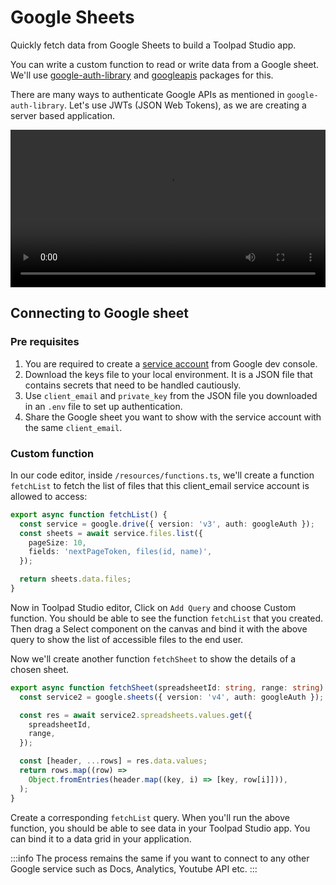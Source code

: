 # Google Sheets

<p class="description">Quickly fetch data from Google Sheets to build a Toolpad Studio app.</p>

You can write a custom function to read or write data from a Google sheet. We'll use [google-auth-library](https://www.npmjs.com/package/google-auth-library) and [googleapis](https://www.npmjs.com/package/googleapis) packages for this.

There are many ways to authenticate Google APIs as mentioned in `google-auth-library`. Let's use JWTs (JSON Web Tokens), as we are creating a server based application.

<video controls width="100%" height="auto" style="contain" alt="google-sheet-app">
  <source src="/static/toolpad/docs/studio/examples/google-sheet.mp4" type="video/mp4">
  Your browser does not support the video tag.
</video>

## Connecting to Google sheet

### Pre requisites

1. You are required to create a [service account](https://cloud.google.com/iam/docs/service-accounts-create) from Google dev console.
2. Download the keys file to your local environment. It is a JSON file that contains secrets that need to be handled cautiously.
3. Use `client_email` and `private_key` from the JSON file you downloaded in an `.env` file to set up authentication.
4. Share the Google sheet you want to show with the service account with the same `client_email`.

### Custom function

In our code editor, inside `/resources/functions.ts`, we'll create a function `fetchList` to fetch the list of files that this client_email service account is allowed to access:

```ts
export async function fetchList() {
  const service = google.drive({ version: 'v3', auth: googleAuth });
  const sheets = await service.files.list({
    pageSize: 10,
    fields: 'nextPageToken, files(id, name)',
  });

  return sheets.data.files;
}
```

Now in Toolpad Studio editor, Click on `Add Query` and choose Custom function. You should be able to see the function `fetchList` that you created.
Then drag a Select component on the canvas and bind it with the above query to show the list of accessible files to the end user.

Now we'll create another function `fetchSheet` to show the details of a chosen sheet.

```ts
export async function fetchSheet(spreadsheetId: string, range: string) {
  const service2 = google.sheets({ version: 'v4', auth: googleAuth });

  const res = await service2.spreadsheets.values.get({
    spreadsheetId,
    range,
  });

  const [header, ...rows] = res.data.values;
  return rows.map((row) =>
    Object.fromEntries(header.map((key, i) => [key, row[i]])),
  );
}
```

Create a corresponding `fetchList` query. When you'll run the above function, you should be able to see data in your Toolpad Studio app. You can bind it to a data grid in your application.

:::info
The process remains the same if you want to connect to any other Google service such as Docs, Analytics, Youtube API etc.
:::
